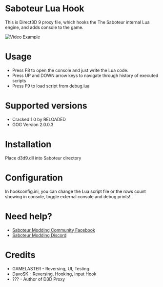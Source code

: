# Saboteur Lua Hook

This is Direct3D 9 proxy file, which hooks the The Saboteur internal Lua engine, and adds console to the game.

[![Video Example](https://img.youtube.com/vi/D0Vcwdo6bHg/0.jpg)](https://www.youtube.com/watch?v=D0Vcwdo6bHg)

# Usage

- Press F8 to open the console and just write the Lua code.
- Press UP and DOWN arrow keys to navigate through history of executed scripts
- Press F9 to load script from debug.lua

# Supported versions

- Cracked 1.0 by RELOADED
- GOG Version 2.0.0.3

# Installation

Place d3d9.dll into Saboteur directory

# Configuration

In hookconfig.ini, you can change the Lua script file or the rows count showing in console, toggle external console and debug prints!

# Need help?

- [Saboteur Modding Community Facebook](https://www.facebook.com/groups/SaboteurModding/)
- [Saboteur Modding Discord](https://discord.gg/XfK4GA2)

# Credits

- GAMELASTER - Reversing, UI, Testing
- DavoSK - Reversing, Hooking, Input Hook
- ??? - Author of D3D Proxy